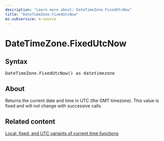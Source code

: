 ```yaml
---
description: "Learn more about: DateTimeZone.FixedUtcNow"
title: "DateTimeZone.FixedUtcNow"
ms.subservice: m-source
---
```

# DateTimeZone.FixedUtcNow

## Syntax

<pre>
DateTimeZone.FixedUtcNow() as datetimezone
</pre>

## About

Returns the current date and time in UTC (the GMT timezone). This value is fixed and will not change with successive calls.

## Related content

[Local, fixed, and UTC variants of current time functions](m-local-fixed-utc-variants.md)
